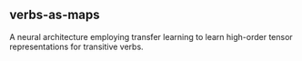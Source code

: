 ## verbs-as-maps
A neural architecture employing transfer learning to learn high-order tensor representations for transitive verbs. 

